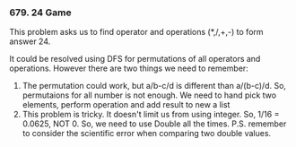 ### 679. 24 Game
This problem asks us to find operator and operations (*,/,+,-) to form answer 24.

It could be resolved using DFS for permutations of all operators and operations. However there are two things we need to remember:

1. The permutation could work, but a/b-c/d is different than a/(b-c)/d. So, permutaions for all number is not enough. We need to hand pick two elements, perform operation and add result to new a list
2. This problem is tricky. It doesn't limit us from using integer. So, 1/16 = 0.0625, NOT 0. So, we need to use Double all the times. P.S. remember to consider the scientific error when comparing two double values. 